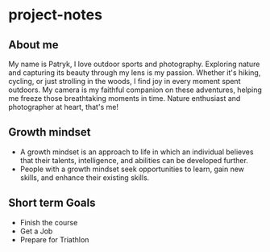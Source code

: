 # project-notes

## About me

My name is Patryk,
I love outdoor sports and photography. Exploring nature and capturing its beauty through my lens is my passion. Whether it's hiking, cycling, or just strolling in the woods, I find joy in every moment spent outdoors. My camera is my faithful companion on these adventures, helping me freeze those breathtaking moments in time. Nature enthusiast and photographer at heart, that's me!






## Growth mindset

- A growth mindset is an approach to life in which an individual believes that their talents, intelligence, and abilities can be developed further. 
- People with a growth mindset seek opportunities to learn, gain new skills, and enhance their existing skills.

## Short term Goals

- Finish the course
- Get a Job
- Prepare for Triathlon 


